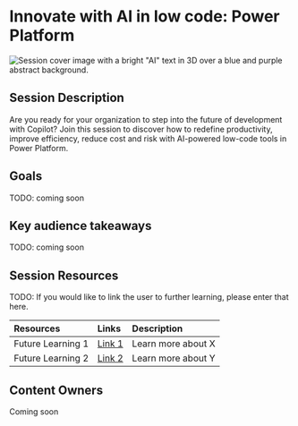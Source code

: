 # Innovate with AI in low code: Power Platform

![Session cover image with a bright "AI" text in 3D over a blue and purple abstract background.](img/BRK360%20Activate%20Your%20Data.png)

## Session Description

Are you ready for your organization to step into the future of development with Copilot? Join this session to discover how to redefine productivity, improve efficiency, reduce cost and risk with AI-powered low-code tools in Power Platform.

## Goals
TODO: coming soon

## Key audience takeaways
TODO: coming soon

## Session Resources
TODO: If you would like to link the user to further learning, please enter that here.

| Resources          | Links                             | Description        |
|:-------------------|:----------------------------------|:-------------------|
| Future Learning 1  | [Link 1](https://www.google.com/) | Learn more about X |
| Future Learning 2  | [Link 2](https://www.google.com/) | Learn more about Y |

## Content Owners
Coming soon

